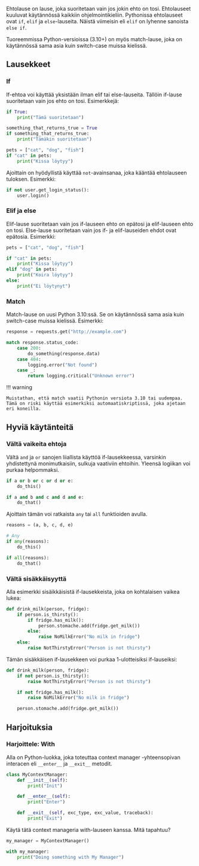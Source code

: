 Ehtolause on lause, joka suoritetaan vain jos jokin ehto on tosi. Ehtolauseet kuuluvat käytännössä kaikkiin ohjelmointikieliin. Pythonissa ehtolauseet ovat `if`, `elif` ja `else`-lauseita. Näistä viimeisin eli `elif` on lyhenne sanoista `else if`. 

Tuoreemmissa Python-versioissa (3.10+) on myös match-lause, joka on käytännössä sama asia kuin switch-case muissa kielissä.

## Lausekkeet

### If

If-ehtoa voi käyttää yksistään ilman elif tai else-lauseita. Tällöin if-lause suoritetaan vain jos ehto on tosi. Esimerkkejä:

```python
if True:
    print("Tämä suoritetaan")

something_that_returns_true = True
if something_that_returns_true:
    print("Tämäkin suoritetaan")

pets = ["cat", "dog", "fish"]
if "cat" in pets:
    print("Kissa löytyy")
```

Ajoittain on hyödyllistä käyttää `not`-avainsanaa, joka kääntää ehtolauseen tuloksen. Esimerkki:

```python
if not user.get_login_status():
    user.login()
```

### Elif ja else

Elif-lause suoritetaan vain jos if-lauseen ehto on epätosi ja elif-lauseen ehto on tosi. Else-lause suoritetaan vain jos if- ja elif-lauseiden ehdot ovat epätosia. Esimerkki:

```python
pets = ["cat", "dog", "fish"]

if "cat" in pets:
    print("Kissa löytyy")
elif "dog" in pets:
    print("Koira löytyy")
else:
    print("Ei löytynyt")
```



### Match

Match-lause on uusi Python 3.10:ssä. Se on käytännössä sama asia kuin switch-case muissa kielissä. Esimerkki:

```python
response = requests.get("http://example.com")

match response.status_code:
    case 200:
        do_something(response.data)
    case 404:
        logging.error("Not found")
    case _:
        return logging.critical("Unknown error")
```

!!! warning

    Muistathan, että match vaatii Pythonin versiota 3.10 tai uudempaa. Tämä on riski käyttää esimerkiksi automaatiskriptissä, joka ajetaan eri koneilla.


## Hyviä käytänteitä

### Vältä vaikeita ehtoja

Vältä `and` ja `or` sanojen liiallista käyttöä if-lausekkeessa, varsinkin yhdistettynä monimutkaisiin, sulkuja vaativiin ehtoihin. Yleensä logiikan voi purkaa helpommaksi.

```python
if a or b or c or d or e:
    do_this()

if a and b and c and d and e:
    do_that()
```

Ajoittain tämän voi ratkaista `any` tai `all` funktioiden avulla.

```python
reasons = (a, b, c, d, e)

# Any
if any(reasons):
    do_this()

if all(reasons):
    do_that()
```

### Vältä sisäkkäisyyttä

Alla esimerkki sisäikkäisistä if-lausekkeista, joka on kohtalaisen vaikea lukea:

```python
def drink_milk(person, fridge):
    if person.is_thirsty():
        if fridge.has_milk():
            person.stomache.add(fridge.get_milk())
        else:
            raise NoMilkError("No milk in fridge")
    else:
        raise NotThirstyError("Person is not thirsty")
```

Tämän sisäkkäisen if-lausekkeen voi purkaa 1-ulotteisiksi if-lauseiksi:

```python
def drink_milk(person, fridge):
    if not person.is_thirsty():
        raise NotThirstyError("Person is not thirsty")

    if not fridge.has_milk():
        raise NoMilkError("No milk in fridge")

    person.stomache.add(fridge.get_milk())
```

## Harjoituksia

### Harjoittele: With

Alla on Python-luokka, joka toteuttaa context manager -yhteensopivan interacen eli `__enter__` ja `__exit__` metodit.

```python
class MyContextManager:
    def __init__(self):
        print("Init")

    def __enter__(self):
        print("Enter")

    def __exit__(self, exc_type, exc_value, traceback):
        print("Exit")
```

Käytä tätä context manageria with-lauseen kanssa. Mitä tapahtuu?

```python
my_manager = MyContextManager()

with my_manager:
    print("Doing something with My Manager")
```